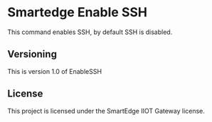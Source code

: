 # Smartedge Enable SSH

This command enables SSH, by default SSH is disabled.

## Versioning

This is version 1.0 of EnableSSH

## License

This project is licensed under the SmartEdge IIOT Gateway license.
